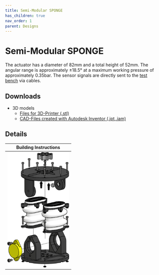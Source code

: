 ```yaml
---
title: Semi-Modular SPONGE
has_children: true
nav_order: 1
parent: Designs
---
```


# Semi-Modular SPONGE
The actuator has a diameter of 82mm and a total height of 52mm. The angular range is approximately ±18.5° at a maximum working pressure of approximately 0.35bar. The sensor signals are directly sent to the [test bench](https://tlhabich.github.io/sponge/test_bench/) via cables.
## Downloads

* 3D models
   * [Files for 3D-Printer (.stl)](/sponge/downloads/SPONGE_SemiModular_CAD_stl.zip)
   * [CAD-Files created with Autodesk Inventor (.ipt,.iam)](/sponge/downloads/SPONGE_SemiModular_CAD_inventor.zip)

## Details

|Building Instructions|
|:----:|
|[<img src="images/../../../images/semi_modular_sponge_explosion.png" width=200>](https://tlhabich.github.io/sponge/designs/semi_modular/instructions.html)
